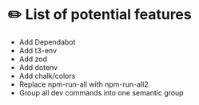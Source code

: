 # ✏️ List of potential features

- Add Dependabot
- Add t3-env
- Add zod
- Add dotenv
- Add chalk/colors
- Replace npm-run-all with npm-run-all2
- Group all dev commands into one semantic group
